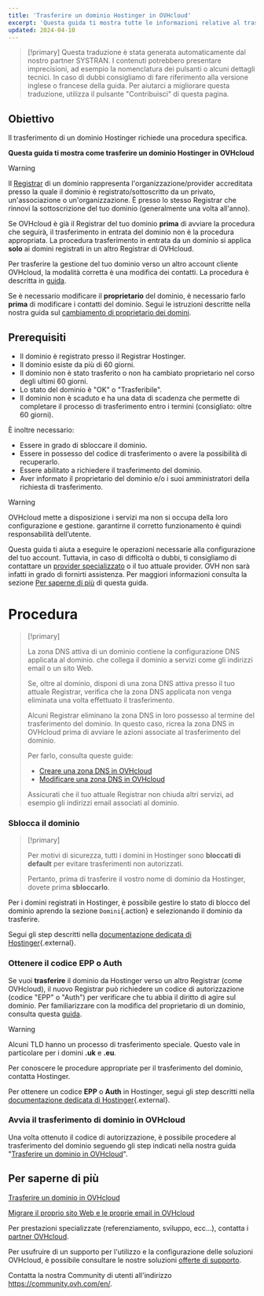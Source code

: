 ```yaml
---
title: 'Trasferire un dominio Hostinger in OVHcloud'
excerpt: 'Questa guida ti mostra tutte le informazioni relative al trasferimento di un dominio Hostinger in OVHcloud'
updated: 2024-04-10
---
```


> [!primary]
> Questa traduzione è stata generata automaticamente dal nostro partner SYSTRAN. I contenuti potrebbero presentare imprecisioni, ad esempio la nomenclatura dei pulsanti o alcuni dettagli tecnici. In caso di dubbi consigliamo di fare riferimento alla versione inglese o francese della guida. Per aiutarci a migliorare questa traduzione, utilizza il pulsante "Contribuisci" di questa pagina.
>

## Obiettivo

Il trasferimento di un dominio Hostinger richiede una procedura specifica.

**Questa guida ti mostra come trasferire un dominio Hostinger in OVHcloud**

> [!warning]
>
> Il [Registrar](/links/web/domains-what-is-registrar) di un dominio rappresenta l'organizzazione/provider accreditata presso la quale il dominio è registrato/sottoscritto da un privato, un'associazione o un'organizzazione. È presso lo stesso Registrar che rinnovi la sottoscrizione del tuo dominio (generalmente una volta all'anno).
>
> Se OVHcloud è già il Registrar del tuo dominio **prima** di avviare la procedura che seguirà, il trasferimento in entrata del dominio non è la procedura appropriata. La procedura trasferimento in entrata da un dominio si applica **solo** ai domini registrati in un altro Registrar di OVHcloud.
>
> Per trasferire la gestione del tuo dominio verso un altro account cliente OVHcloud, la modalità corretta è una modifica dei contatti. La procedura è descritta in [guida](/pages/account_and_service_management/account_information/managing_contacts).
>
> Se è necessario modificare il **proprietario** del dominio, è necessario farlo **prima** di modificare i contatti del dominio. Segui le istruzioni descritte nella nostra guida sul [cambiamento di proprietario dei domini](/pages/web_cloud/domains/trade_domain).
>

## Prerequisiti

- Il dominio è registrato presso il Registrar Hostinger.
- Il dominio esiste da più di 60 giorni.
- Il dominio non è stato trasferito o non ha cambiato proprietario nel corso degli ultimi 60 giorni.
- Lo stato del dominio è "OK" o "Trasferibile".
- Il dominio non è scaduto e ha una data di scadenza che permette di completare il processo di trasferimento entro i termini (consigliato: oltre 60 giorni).

È inoltre necessario:

- Essere in grado di sbloccare il dominio.
- Essere in possesso del codice di trasferimento o avere la possibilità di recuperarlo.
- Essere abilitato a richiedere il trasferimento del dominio.
- Aver informato il proprietario del dominio e/o i suoi amministratori della richiesta di trasferimento.

> [!warning]
>
> OVHcloud mette a disposizione i servizi ma non si occupa della loro configurazione e gestione. garantirne il corretto funzionamento è quindi responsabilità dell’utente.
>
> Questa guida ti aiuta a eseguire le operazioni necessarie alla configurazione del tuo account. Tuttavia, in caso di difficoltà o dubbi, ti consigliamo di contattare un [provider specializzato](/links/partner) o il tuo attuale provider. OVH non sarà infatti in grado di fornirti assistenza. Per maggiori informazioni consulta la sezione [Per saperne di più](#go-further) di questa guida.
>

# Procedura

> [!primary]
>
> La zona DNS attiva di un dominio contiene la configurazione DNS applicata al dominio. che collega il dominio a servizi come gli indirizzi email o un sito Web.
>
> Se, oltre al dominio, disponi di una zona DNS attiva presso il tuo attuale Registrar, verifica che la zona DNS applicata non venga eliminata una volta effettuato il trasferimento.
>
> Alcuni Registrar eliminano la zona DNS in loro possesso al termine del trasferimento del dominio. In questo caso, ricrea la zona DNS in OVHcloud prima di avviare le azioni associate al trasferimento del dominio.
>
> Per farlo, consulta queste guide:
>
> - [Creare una zona DNS in OVHcloud](/pages/web_cloud/domains/dns_zone_create)
> - [Modificare una zona DNS in OVHcloud](/pages/web_cloud/domains/dns_zone_edit)
>
> Assicurati che il tuo attuale Registrar non chiuda altri servizi, ad esempio gli indirizzi email associati al dominio.
>

### Sblocca il dominio

> [!primary]
>
> Per motivi di sicurezza, tutti i domini in Hostinger sono **bloccati di default** per evitare trasferimenti non autorizzati.
>
> Pertanto, prima di trasferire il vostro nome di dominio da Hostinger, dovete prima **sbloccarlo**.
> 

Per i domini registrati in Hostinger, è possibile gestire lo stato di blocco del dominio aprendo la sezione `Domini`{.action} e selezionando il dominio da trasferire.

Segui gli step descritti nella [documentazione dedicata di Hostinger](https://support.hostinger.com/en/articles/4791444-how-to-lock-or-unlock-a-domain-at-hostinger){.external}.

### Ottenere il codice EPP o Auth

Se vuoi **trasferire** il dominio da Hostinger verso un altro Registrar (come OVHcloud), il nuovo Registrar può richiedere un codice di autorizzazione (codice "EPP" o "Auth") per verificare che tu abbia il diritto di agire sul dominio.
Per familiarizzare con la modifica del proprietario di un dominio, consulta questa [guida](pages/web_cloud/domains/trade_domain).

> [!warning]
>
> Alcuni TLD hanno un processo di trasferimento speciale. Questo vale in particolare per i domini **.uk** e **.eu**.
>
> Per conoscere le procedure appropriate per il trasferimento del dominio, contatta Hostinger.
> 

Per ottenere un codice **EPP** o **Auth** in Hostinger, segui gli step descritti nella [documentazione dedicata di Hostinger](https://support.hostinger.com/en/articles/1583203-how-to-get-the-epp-code-at-hostinger){.external}.

### Avvia il trasferimento di dominio in OVHcloud

Una volta ottenuto il codice di autorizzazione, è possibile procedere al trasferimento del dominio seguendo gli step indicati nella nostra guida "[Trasferire un dominio in OVHcloud](/pages/web_cloud/domains/transfer_incoming_generic_domain)".

## Per saperne di più <a name="go-further"></a>

[Trasferire un dominio in OVHcloud](/pages/web_cloud/domains/transfer_incoming_generic_domain)

[Migrare il proprio sito Web e le proprie email in OVHcloud](/pages/web_cloud/web_hosting/hosting_migrating_to_ovh)

Per prestazioni specializzate (referenziamento, sviluppo, ecc...), contatta i [partner OVHcloud](/links/partner).

Per usufruire di un supporto per l'utilizzo e la configurazione delle soluzioni OVHcloud, è possibile consultare le nostre soluzioni [offerte di supporto](/links/support).

Contatta la nostra Community di utenti all'indirizzo <https://community.ovh.com/en/>.